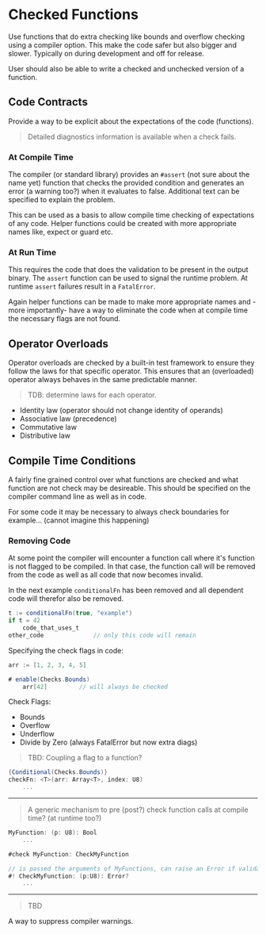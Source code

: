 # Checked Functions

Use functions that do extra checking like bounds and overflow checking using a compiler option. This make the code safer but also bigger and slower. Typically on during development and off for release.

User should also be able to write a checked and unchecked version of a function.

## Code Contracts

Provide a way to be explicit about the expectations of the code (functions).

> Detailed diagnostics information is available when a check fails.

### At Compile Time

The compiler (or standard library) provides an `#assert` (not sure about the name yet) function that checks the provided condition and generates an error (a warning too?) when it evaluates to false. Additional text can be specified to explain the problem.

This can be used as a basis to allow compile time checking of expectations of any code. Helper functions could be created with more appropriate names like, expect or guard etc.

### At Run Time

This requires the code that does the validation to be present in the output binary. The `assert` function can be used to signal the runtime problem. At runtime `assert` failures result in a `FatalError`.

Again helper functions can be made to make more appropriate names and -more importantly- have a way to eliminate the code when at compile time the necessary flags are not found.

## Operator Overloads

Operator overloads are checked by a built-in test framework to ensure they follow the laws for that specific operator. This ensures that an (overloaded) operator always behaves in the same predictable manner.

> TDB: determine laws for each operator.

- Identity law (operator should not change identity of operands)
- Associative law (precedence)
- Commutative law
- Distributive law

## Compile Time Conditions

A fairly fine grained control over what functions are checked and what function are not check may be desireable. This should be specified on the compiler command line as well as in code.

For some code it may be necessary to always check boundaries for example... (cannot imagine this happening)

### Removing Code

At some point the compiler will encounter a function call where it's function is not flagged to be compiled. In that case, the function call will be removed from the code as well as all code that now becomes invalid.

In the next example `conditionalFn` has been removed and all dependent code will therefor also be removed.

```C#
t := conditionalFn(true, "example")
if t = 42
    code_that_uses_t
other_code              // only this code will remain
```

Specifying the check flags in code:

```C#
arr := [1, 2, 3, 4, 5]

# enable(Checks.Bounds)
    arr[42]         // will always be checked
```

Check Flags:

- Bounds
- Overflow
- Underflow
- Divide by Zero    (always FatalError but now extra diags)

> TBD: Coupling a flag to a function?

```C#
{Conditional(Checks.Bounds)}
checkFn: <T>(arr: Array<T>, index: U8)
    ...
```

---

> A generic mechanism to pre (post?) check function calls at compile time? (at runtime too?)

```csharp
MyFunction: (p: U8): Bool
    ...

#check MyFunction: CheckMyFunction

// is passed the arguments of MyFunctions, can raise an Error if validation fails. May be included conditionally (Debug build).
#! CheckMyFunction: (p:U8): Error?
    ...
```

---

> TBD

A way to suppress compiler warnings.
